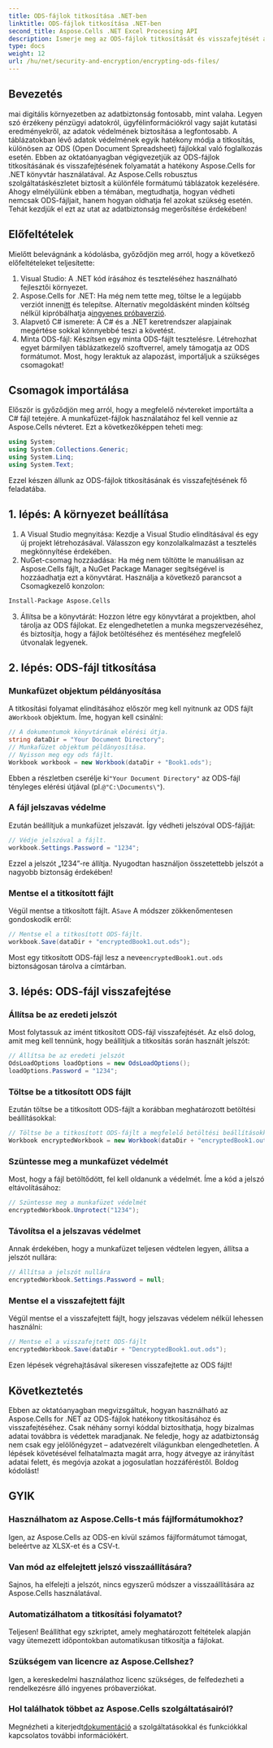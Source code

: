 ```yaml
---
title: ODS-fájlok titkosítása .NET-ben
linktitle: ODS-fájlok titkosítása .NET-ben
second_title: Aspose.Cells .NET Excel Processing API
description: Ismerje meg az ODS-fájlok titkosítását és visszafejtését az Aspose.Cells for .NET használatával. Lépésről lépésre szóló útmutató az adatok biztonságához.
type: docs
weight: 12
url: /hu/net/security-and-encryption/encrypting-ods-files/
---
```

## Bevezetés
mai digitális környezetben az adatbiztonság fontosabb, mint valaha. Legyen szó érzékeny pénzügyi adatokról, ügyfélinformációkról vagy saját kutatási eredményekről, az adatok védelmének biztosítása a legfontosabb. A táblázatokban lévő adatok védelmének egyik hatékony módja a titkosítás, különösen az ODS (Open Document Spreadsheet) fájlokkal való foglalkozás esetén. Ebben az oktatóanyagban végigvezetjük az ODS-fájlok titkosításának és visszafejtésének folyamatát a hatékony Aspose.Cells for .NET könyvtár használatával.
Az Aspose.Cells robusztus szolgáltatáskészletet biztosít a különféle formátumú táblázatok kezelésére. Ahogy elmélyülünk ebben a témában, megtudhatja, hogyan védheti nemcsak ODS-fájljait, hanem hogyan oldhatja fel azokat szükség esetén. Tehát kezdjük el ezt az utat az adatbiztonság megerősítése érdekében!
## Előfeltételek
Mielőtt belevágnánk a kódolásba, győződjön meg arról, hogy a következő előfeltételeket teljesítette:
1. Visual Studio: A .NET kód írásához és teszteléséhez használható fejlesztői környezet.
2. Aspose.Cells for .NET: Ha még nem tette meg, töltse le a legújabb verziót innen[itt](https://releases.aspose.com/cells/net/) és telepítse. Alternatív megoldásként minden költség nélkül kipróbálhatja a[ingyenes próbaverzió](https://releases.aspose.com/).
3. Alapvető C# ismerete: A C# és a .NET keretrendszer alapjainak megértése sokkal könnyebbé teszi a követést.
4. Minta ODS-fájl: Készítsen egy minta ODS-fájlt tesztelésre. Létrehozhat egyet bármilyen táblázatkezelő szoftverrel, amely támogatja az ODS formátumot.
Most, hogy leraktuk az alapozást, importáljuk a szükséges csomagokat!
## Csomagok importálása
Először is győződjön meg arról, hogy a megfelelő névtereket importálta a C# fájl tetejére. A munkafüzet-fájlok használatához fel kell vennie az Aspose.Cells névteret. Ezt a következőképpen teheti meg:
```csharp
using System;
using System.Collections.Generic;
using System.Linq;
using System.Text;
```
Ezzel készen állunk az ODS-fájlok titkosításának és visszafejtésének fő feladatába.
## 1. lépés: A környezet beállítása
1. A Visual Studio megnyitása: Kezdje a Visual Studio elindításával és egy új projekt létrehozásával. Válasszon egy konzolalkalmazást a tesztelés megkönnyítése érdekében.
2. NuGet-csomag hozzáadása: Ha még nem töltötte le manuálisan az Aspose.Cells fájlt, a NuGet Package Manager segítségével is hozzáadhatja ezt a könyvtárat. Használja a következő parancsot a Csomagkezelő konzolon:
```bash
Install-Package Aspose.Cells
```
3. Állítsa be a könyvtárát: Hozzon létre egy könyvtárat a projektben, ahol tárolja az ODS fájlokat. Ez elengedhetetlen a munka megszervezéséhez, és biztosítja, hogy a fájlok betöltéséhez és mentéséhez megfelelő útvonalak legyenek.

## 2. lépés: ODS-fájl titkosítása
### Munkafüzet objektum példányosítása
 A titkosítási folyamat elindításához először meg kell nyitnunk az ODS fájlt a`Workbook` objektum. Íme, hogyan kell csinálni:
```csharp
// A dokumentumok könyvtárának elérési útja.
string dataDir = "Your Document Directory";
// Munkafüzet objektum példányosítása.
// Nyisson meg egy ods fájlt.
Workbook workbook = new Workbook(dataDir + "Book1.ods");
```
 Ebben a részletben cserélje ki`"Your Document Directory"` az ODS-fájl tényleges elérési útjával (pl.`@"C:\Documents\"`).
### A fájl jelszavas védelme
Ezután beállítjuk a munkafüzet jelszavát. Így védheti jelszóval ODS-fájlját:
```csharp
// Védje jelszóval a fájlt.
workbook.Settings.Password = "1234";
```
Ezzel a jelszót „1234”-re állítja. Nyugodtan használjon összetettebb jelszót a nagyobb biztonság érdekében!
### Mentse el a titkosított fájlt
 Végül mentse a titkosított fájlt. A`Save` A módszer zökkenőmentesen gondoskodik erről:
```csharp
// Mentse el a titkosított ODS-fájlt.
workbook.Save(dataDir + "encryptedBook1.out.ods");
```
 Most egy titkosított ODS-fájl lesz a neve`encryptedBook1.out.ods` biztonságosan tárolva a címtárban.
## 3. lépés: ODS-fájl visszafejtése
### Állítsa be az eredeti jelszót
Most folytassuk az imént titkosított ODS-fájl visszafejtését. Az első dolog, amit meg kell tennünk, hogy beállítjuk a titkosítás során használt jelszót:
```csharp
// Állítsa be az eredeti jelszót
OdsLoadOptions loadOptions = new OdsLoadOptions();
loadOptions.Password = "1234";
```
### Töltse be a titkosított ODS fájlt
Ezután töltse be a titkosított ODS-fájlt a korábban meghatározott betöltési beállításokkal:
```csharp
// Töltse be a titkosított ODS-fájlt a megfelelő betöltési beállításokkal
Workbook encryptedWorkbook = new Workbook(dataDir + "encryptedBook1.out.ods", loadOptions);
```
### Szüntesse meg a munkafüzet védelmét
Most, hogy a fájl betöltődött, fel kell oldanunk a védelmét. Íme a kód a jelszó eltávolításához:
```csharp
// Szüntesse meg a munkafüzet védelmét
encryptedWorkbook.Unprotect("1234");
```
### Távolítsa el a jelszavas védelmet
Annak érdekében, hogy a munkafüzet teljesen védtelen legyen, állítsa a jelszót nullára:
```csharp
// Állítsa a jelszót nullára
encryptedWorkbook.Settings.Password = null;
```
### Mentse el a visszafejtett fájlt
Végül mentse el a visszafejtett fájlt, hogy jelszavas védelem nélkül lehessen használni:
```csharp
// Mentse el a visszafejtett ODS-fájlt
encryptedWorkbook.Save(dataDir + "DencryptedBook1.out.ods");
```
Ezen lépések végrehajtásával sikeresen visszafejtette az ODS fájlt!
## Következtetés
Ebben az oktatóanyagban megvizsgáltuk, hogyan használható az Aspose.Cells for .NET az ODS-fájlok hatékony titkosításához és visszafejtéséhez. Csak néhány sornyi kóddal biztosíthatja, hogy bizalmas adatai továbbra is védettek maradjanak. Ne feledje, hogy az adatbiztonság nem csak egy jelölőnégyzet – adatvezérelt világunkban elengedhetetlen.
A lépések követésével felhatalmazta magát arra, hogy átvegye az irányítást adatai felett, és megóvja azokat a jogosulatlan hozzáféréstől. Boldog kódolást!
## GYIK
### Használhatom az Aspose.Cells-t más fájlformátumokhoz?
Igen, az Aspose.Cells az ODS-en kívül számos fájlformátumot támogat, beleértve az XLSX-et és a CSV-t.
### Van mód az elfelejtett jelszó visszaállítására?
Sajnos, ha elfelejti a jelszót, nincs egyszerű módszer a visszaállítására az Aspose.Cells használatával.
### Automatizálhatom a titkosítási folyamatot?
Teljesen! Beállíthat egy szkriptet, amely meghatározott feltételek alapján vagy ütemezett időpontokban automatikusan titkosítja a fájlokat.
### Szükségem van licencre az Aspose.Cellshez?
Igen, a kereskedelmi használathoz licenc szükséges, de felfedezheti a rendelkezésre álló ingyenes próbaverziókat.
### Hol találhatok többet az Aspose.Cells szolgáltatásairól?
 Megnézheti a kiterjedt[dokumentáció](https://reference.aspose.com/cells/net/) a szolgáltatásokkal és funkciókkal kapcsolatos további információkért.